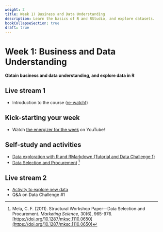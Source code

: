 ```yaml
---
weight: 2
title: Week 1) Business and Data Understanding
description: Learn the basics of R and RStudio, and explore datasets.
bookCollapseSection: true
draft: true
---
```


# Week 1: Business and Data Understanding

__Obtain business and data understanding, and explore data in R__

## Live stream 1
- Introduction to the course ([re-watch](https://youtu.be/iq88xsSGyTg)))

## Kick-starting your week
- Watch [the energizer for the week](https://youtu.be/2xc6a2BCEAQ) on YouTube!

## Self-study and activities
- [Data exploration with R and RMarkdown (Tutorial and Data Challenge 1)](docs/tutorials/data-exploration-in-r)
- [Data Selection and Procurement](https://doi.org/10.1287/mksc.1110.0650) [^1]
<!--- Demo clips on efficiency gains <!-- (2-minute clips); or podcasts-->

## Live stream 2
- [Activity to explore new data](activity.md)
- Q&A on Data Challenge #1

[^1]: Mela, C. F. (2011). Structural Workshop Paper—Data Selection and Procurement. *Marketing Science*, 30(6), 965-976. [https://doi.org/10.1287/mksc.1110.0650](https://doi.org/10.1287/mksc.1110.0650)

<!--

Meetup
- Introduction to the course *live*
  - Course objectives and practical arrangements
  - Workflow overview
  - Relevance of workflow management
-->
<!--  - Any remaining questions, please post them by DEADLINE on XXXX-->

<!--
- Reading: Web scraping workflow

- Self-study
  - Readings
    - Web scraping article Hannes/Johannes/Abhi/Andrew
    - Ethics in scraping and APIs

  - Video: Assessing research fit of web scraping and APIs [recorded]


- Self study
  - sdasd
    - data enrichment (e.g., ML APIs)
    - data collection and intelligence (e.g., search; chartmetric)
    - market research (e.g., pricewatch)

-->




<!-- Hybrid teams
-->

<!--(Module 1b: Legality and Terms of Use
paper? advice?))-->
